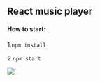 ## React music player

#### How to start:
1.`npm install `

2.`npm start`

![](https://snipboard.io/FyPUs9.jpg)
